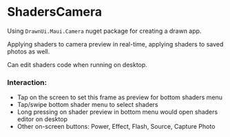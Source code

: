 # ShadersCamera

Using `DrawnUi.Maui.Camera` nuget package for creating a drawn app.

Applying shaders to camera preview in real-time, applying shaders to saved photos as well.

Can edit shaders code when running on desktop.

### Interaction:

* Tap on the screen to set this frame as preview for bottom shaders menu
* Tap/swipe bottom shader menu to select shaders
* Long pressing on shader preview in bottom menu would open shaders editor on desktop
* Other on-screen buttons: Power, Effect, Flash, Source, Capture Photo